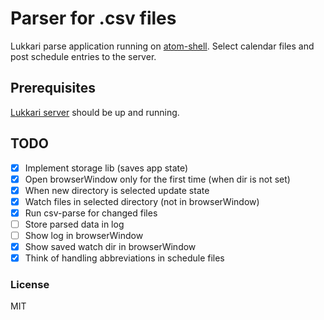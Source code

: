 # Parser for .csv files

Lukkari parse application running on [atom-shell](https://github.com/atom/atom-shell). Select calendar files and post schedule entries to the server.

## Prerequisites

[Lukkari server](https://github.com/zaynetro/lukkari) should be up and running.

## TODO

- [x] Implement storage lib (saves app state)
- [x] Open browserWindow only for the first time (when dir is not set)
- [x] When new directory is selected update state
- [x] Watch files in selected directory (not in browserWindow)
- [x] Run csv-parse for changed files
- [ ] Store parsed data in log
- [ ] Show log in browserWindow
- [x] Show saved watch dir in browserWindow
- [x] Think of handling abbreviations in schedule files

### License

MIT
